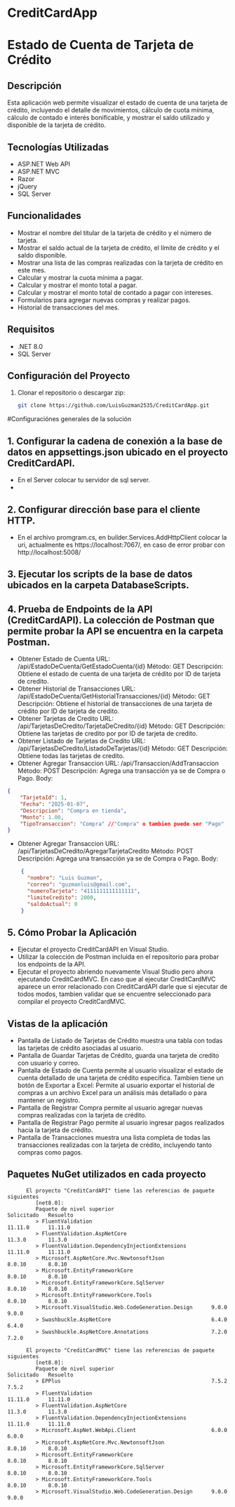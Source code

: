 # CreditCardApp
# Estado de Cuenta de Tarjeta de Crédito

## Descripción
Esta aplicación web permite visualizar el estado de cuenta de una tarjeta de crédito, incluyendo el detalle de movimientos, cálculo de cuota mínima, cálculo de contado e interés bonificable, y mostrar el saldo utilizado y disponible de la tarjeta de crédito.

## Tecnologías Utilizadas
- ASP.NET Web API
- ASP.NET MVC
- Razor
- jQuery
- SQL Server

## Funcionalidades
- Mostrar el nombre del titular de la tarjeta de crédito y el número de tarjeta.
- Mostrar el saldo actual de la tarjeta de crédito, el límite de crédito y el saldo disponible.
- Mostrar una lista de las compras realizadas con la tarjeta de crédito en este mes.
- Calcular y mostrar la cuota mínima a pagar.
- Calcular y mostrar el monto total a pagar.
- Calcular y mostrar el monto total de contado a pagar con intereses.
- Formularios para agregar nuevas compras y realizar pagos.
- Historial de transacciones del mes.

## Requisitos
- .NET 8.0
- SQL Server

## Configuración del Proyecto
1. Clonar el repositorio o descargar zip:
   ```bash
   git clone https://github.com/LuisGuzman2535/CreditCardApp.git

#Configuraciónes generales de la solución
## 1. Configurar la cadena de conexión a la base de datos en appsettings.json ubicado en el proyecto CreditCardAPI.
- En el Server colocar tu servidor de sql server.
- 
## 2. Configurar dirección base para el cliente HTTP.
- En el archivo promgram.cs, en builder.Services.AddHttpClient colocar la uri, actualmente es https://localhost:7067/, en caso de error probar con http://localhost:5008/

## 3. Ejecutar los scripts de la base de datos ubicados en la carpeta DatabaseScripts.
## 4. Prueba de Endpoints de la API (CreditCardAPI). La colección de Postman que permite probar  la API se encuentra en la carpeta Postman.
- Obtener Estado de Cuenta
   URL: /api/EstadoDeCuenta/GetEstadoCuenta/{id}
   Método: GET
   Descripción: Obtiene el estado de cuenta de una tarjeta de crédito por ID de tarjeta de credito.
- Obtener Historial de Transacciones
   URL: /api/EstadoDeCuenta/GetHistorialTransacciones/{id}
   Método: GET
   Descripción: Obtiene el historial de transacciones de una tarjeta de crédito por ID de tarjeta de credito.
- Obtener Tarjetas de Credito
   URL: /api/TarjetasDeCredito/TarjetaDeCredito/{id}
   Método: GET
   Descripción: Obtiene las tarjetas de credito por por ID de tarjeta de credito.
- Obtener Listado de Tarjetas de Credito
   URL: /api/TarjetasDeCredito/ListadoDeTarjetas/{id}
   Método: GET
   Descripción: Obtiene todas las tarjetas de credito.
- Obtener Agregar Transaccion
   URL: /api/Transaccion/AddTransaccion
   Método: POST
   Descripción: Agrega una transacción ya se de Compra o Pago.
  Body:
```json
{
    "TarjetaId": 1,
    "Fecha": "2025-01-07",
    "Descripcion": "Compra en tienda",
    "Monto": 1.00,
    "TipoTransaccion": "Compra" //"Compra" o tambien puede ser "Pago"
}
```
- Obtener Agregar Transaccion
   URL: /api/TarjetasDeCredito/AgregarTarjetaCredito
   Método: POST
   Descripción: Agrega una transacción ya se de Compra o Pago.
  Body:
  ```json
   {
     "nombre": "Luis Guzman",
     "correo": "guzmanluis@gmail.com",
     "numeroTarjeta": "4111111111111111",
     "limiteCredito": 2000,
     "saldoActual": 0
   }
   ```
## 5. Cómo Probar la Aplicación
- Ejecutar el proyecto CreditCardAPI en Visual Studio.
- Utilizar la colección de Postman incluida en el repositorio para probar los endpoints de la API.
- Ejecutar el proyecto abriendo nuevamente Visual Studio pero ahora ejecutando CreditCardMVC. En caso que al ejecutar CreditCardMVC aparece un error relacionado con CreditCardAPI darle que si ejecutar de todos modos, tambien validar que se encuentre seleccionado para compilar el proyecto CreditCardMVC. 
  
## Vistas de la aplicación 
- Pantalla de Listado de Tarjetas de Crédito muestra una tabla con todas las tarjetas de crédito asociadas al usuario.
- Pantalla de Guardar Tarjetas de Crédito, guarda una tarjeta de credito con usuario y correo.
- Pantalla de Estado de Cuenta permite al usuario visualizar el estado de cuenta detallado de una tarjeta de crédito específica. Tambien tiene un botón de Exportar a Excel: Permite al usuario exportar el historial de compras a un archivo Excel para un análisis más detallado o para mantener un registro.
- Pantalla de Registrar Compra permite al usuario agregar nuevas compras realizadas con la tarjeta de crédito.
- Pantalla de Registrar Pago permite al usuario ingresar pagos realizados hacia la tarjeta de crédito.
- Pantalla de Transacciones muestra una lista completa de todas las transacciones realizadas con la tarjeta de crédito, incluyendo tanto compras como pagos.

## Paquetes NuGet utilizados en cada proyecto
```
      El proyecto "CreditCardAPI" tiene las referencias de paquete siguientes
         [net8.0]: 
         Paquete de nivel superior                               Solicitado   Resuelto
         > FluentValidation                                      11.11.0      11.11.0 
         > FluentValidation.AspNetCore                           11.3.0       11.3.0  
         > FluentValidation.DependencyInjectionExtensions        11.11.0      11.11.0 
         > Microsoft.AspNetCore.Mvc.NewtonsoftJson               8.0.10       8.0.10  
         > Microsoft.EntityFrameworkCore                         8.0.10       8.0.10  
         > Microsoft.EntityFrameworkCore.SqlServer               8.0.10       8.0.10  
         > Microsoft.EntityFrameworkCore.Tools                   8.0.10       8.0.10  
         > Microsoft.VisualStudio.Web.CodeGeneration.Design      9.0.0        9.0.0   
         > Swashbuckle.AspNetCore                                6.4.0        6.4.0   
         > Swashbuckle.AspNetCore.Annotations                    7.2.0        7.2.0   
      
      El proyecto "CreditCardMVC" tiene las referencias de paquete siguientes
         [net8.0]: 
         Paquete de nivel superior                               Solicitado   Resuelto
         > EPPlus                                                7.5.2        7.5.2   
         > FluentValidation                                      11.11.0      11.11.0 
         > FluentValidation.AspNetCore                           11.3.0       11.3.0  
         > FluentValidation.DependencyInjectionExtensions        11.11.0      11.11.0 
         > Microsoft.AspNet.WebApi.Client                        6.0.0        6.0.0   
         > Microsoft.AspNetCore.Mvc.NewtonsoftJson               8.0.10       8.0.10  
         > Microsoft.EntityFrameworkCore                         8.0.10       8.0.10  
         > Microsoft.EntityFrameworkCore.SqlServer               8.0.10       8.0.10  
         > Microsoft.EntityFrameworkCore.Tools                   8.0.10       8.0.10  
         > Microsoft.VisualStudio.Web.CodeGeneration.Design      9.0.0        9.0.0
```
